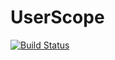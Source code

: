 # UserScope

[![Build Status](https://dev.azure.com/a11y-report/a11y-report-web/_apis/build/status/a11y-report%20-%20CI?branchName=master)](https://dev.azure.com/a11y-report/a11y-report-web/_build/latest?definitionId=1&branchName=master)
